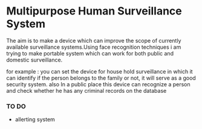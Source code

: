 # Multipurpose Human Surveillance System

The aim is to make a device which can improve the scope of currently available surveillance systems.Using face recognition techniques i am trying to make portable system which can work for both public and domestic surveillance.

for example :
  you can set the device for house hold surveillance in which it can identify if the person belongs to the family or not, it will serve as a good security system.
  also In a public place this device can recognize a person and check whether he has any criminal records on the database

### TO DO
* allerting system
